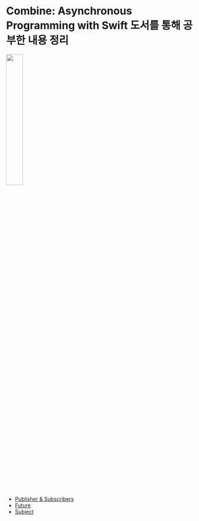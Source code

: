 # Combine: Asynchronous Programming with Swift 도서를 통해 공부한 내용 정리

<img src = "https://user-images.githubusercontent.com/42234785/193397833-49a403e5-d4bc-4f9c-be3c-440bc75c0013.png" width="30%" height="30%">

- [Publisher & Subscribers](Publsher&Subscribers/Publisher&Subscribers.md)
- [Future](Future/Future.md)
- [Subject](Subject/Subject.md)
